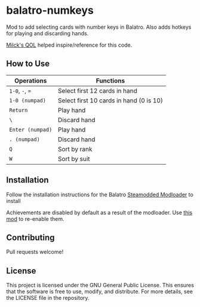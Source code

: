 # balatro-numkeys
Mod to add selecting cards with number keys in Balatro. Also adds hotkeys for playing and discarding hands.
<!--- 
Used Milck's QOL as a reference. 
-->

[Milck's QOL](https://github.com/Milck-QOL) helped inspire/reference for this code.


## How to Use
| Operations | Functions |
|----------|----------|
|   `1-0`, `-`, `=`  |  Select first 12 cards in hand  |
|   `1-0 (numpad)`  | Select first 10 cards in hand (0 is 10) |
|   `Return`  |   Play hand  |
|   `\`  |   Discard hand  |
|   `Enter (numpad)`  | Play hand |
|   `. (numpad)`    | Discard hand  |
|   `Q`   | Sort by rank  |
|   `W`   | Sort by suit  |

## Installation
Follow the installation instructions for the Balatro [Steamodded Modloader](https://github.com/Steamopollys/Steamodded) to install

Achievements are disabled by default as a result of the modloader. Use [this mod](https://github.com/Steamopollys/Steamodded/blob/main/example_mods/AchievementsEnabler.lua) to re-enable them.

## Contributing
Pull requests welcome!

## License
This project is licensed under the GNU General Public License. This ensures that the software is free to use, modify, and distribute. For more details, see the LICENSE file in the repository.
